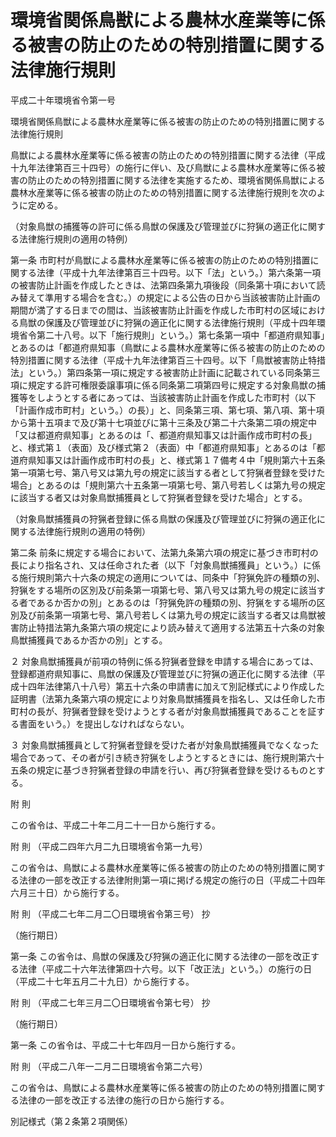 # 環境省関係鳥獣による農林水産業等に係る被害の防止のための特別措置に関する法律施行規則

平成二十年環境省令第一号

環境省関係鳥獣による農林水産業等に係る被害の防止のための特別措置に関する法律施行規則

鳥獣による農林水産業等に係る被害の防止のための特別措置に関する法律（平成十九年法律第百三十四号）の施行に伴い、及び鳥獣による農林水産業等に係る被害の防止のための特別措置に関する法律を実施するため、環境省関係鳥獣による農林水産業等に係る被害の防止のための特別措置に関する法律施行規則を次のように定める。

（対象鳥獣の捕獲等の許可に係る鳥獣の保護及び管理並びに狩猟の適正化に関する法律施行規則の適用の特例）

第一条 市町村が鳥獣による農林水産業等に係る被害の防止のための特別措置に関する法律（平成十九年法律第百三十四号。以下「法」という。）第六条第一項の被害防止計画を作成したときは、法第四条第九項後段（同条第十項において読み替えて準用する場合を含む。）の規定による公告の日から当該被害防止計画の期間が満了する日までの間は、当該被害防止計画を作成した市町村の区域における鳥獣の保護及び管理並びに狩猟の適正化に関する法律施行規則（平成十四年環境省令第二十八号。以下「施行規則」という。）第七条第一項中「都道府県知事」とあるのは「都道府県知事（鳥獣による農林水産業等に係る被害の防止のための特別措置に関する法律（平成十九年法律第百三十四号。以下「鳥獣被害防止特措法」という。）第四条第一項に規定する被害防止計画に記載されている同条第三項に規定する許可権限委譲事項に係る同条第二項第四号に規定する対象鳥獣の捕獲等をしようとする者にあっては、当該被害防止計画を作成した市町村（以下「計画作成市町村」という。）の長）」と、同条第三項、第七項、第八項、第十項から第十五項まで及び第十七項並びに第十三条及び第二十六条第二項の規定中「又は都道府県知事」とあるのは「、都道府県知事又は計画作成市町村の長」と、様式第１（表面）及び様式第２（表面）中「都道府県知事」とあるのは「都道府県知事又は計画作成市町村の長」と、様式第１７備考４中「規則第六十五条第一項第七号、第八号又は第九号の規定に該当する者として狩猟者登録を受けた場合」とあるのは「規則第六十五条第一項第七号、第八号若しくは第九号の規定に該当する者又は対象鳥獣捕獲員として狩猟者登録を受けた場合」とする。

（対象鳥獣捕獲員の狩猟者登録に係る鳥獣の保護及び管理並びに狩猟の適正化に関する法律施行規則の適用の特例）

第二条 前条に規定する場合において、法第九条第六項の規定に基づき市町村の長により指名され、又は任命された者（以下「対象鳥獣捕獲員」という。）に係る施行規則第六十六条の規定の適用については、同条中「狩猟免許の種類の別、狩猟をする場所の区別及び前条第一項第七号、第八号又は第九号の規定に該当する者であるか否かの別」とあるのは「狩猟免許の種類の別、狩猟をする場所の区別及び前条第一項第七号、第八号若しくは第九号の規定に該当する者又は鳥獣被害防止特措法第九条第六項の規定により読み替えて適用する法第五十六条の対象鳥獣捕獲員であるか否かの別」とする。

２ 対象鳥獣捕獲員が前項の特例に係る狩猟者登録を申請する場合にあっては、登録都道府県知事に、鳥獣の保護及び管理並びに狩猟の適正化に関する法律（平成十四年法律第八十八号）第五十六条の申請書に加えて別記様式により作成した証明書（法第九条第六項の規定により対象鳥獣捕獲員を指名し、又は任命した市町村の長が、狩猟者登録を受けようとする者が対象鳥獣捕獲員であることを証する書面をいう。）を提出しなければならない。

３ 対象鳥獣捕獲員として狩猟者登録を受けた者が対象鳥獣捕獲員でなくなった場合であって、その者が引き続き狩猟をしようとするときには、施行規則第六十五条の規定に基づき狩猟者登録の申請を行い、再び狩猟者登録を受けるものとする。

附 則

この省令は、平成二十年二月二十一日から施行する。

附 則 （平成二四年六月二九日環境省令第一九号）

この省令は、鳥獣による農林水産業等に係る被害の防止のための特別措置に関する法律の一部を改正する法律附則第一項に掲げる規定の施行の日（平成二十四年六月三十日）から施行する。

附 則 （平成二七年二月二〇日環境省令第三号） 抄

（施行期日）

第一条 この省令は、鳥獣の保護及び狩猟の適正化に関する法律の一部を改正する法律（平成二十六年法律第四十六号。以下「改正法」という。）の施行の日（平成二十七年五月二十九日）から施行する。

附 則 （平成二七年三月二〇日環境省令第七号） 抄

（施行期日）

第一条 この省令は、平成二十七年四月一日から施行する。

附 則 （平成二八年一二月二日環境省令第二六号）

この省令は、鳥獣による農林水産業等に係る被害の防止のための特別措置に関する法律の一部を改正する法律の施行の日から施行する。

別記様式（第２条第２項関係）

[](/./pict/H20F18001000001-001.pdf)
